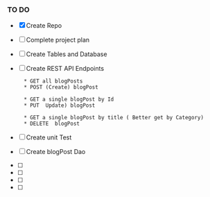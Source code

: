 ### TO DO
- [x] Create Repo
- [ ] Complete project plan
- [ ] Create Tables and Database
- [ ] Create REST API Endpoints

        * GET all blogPosts
        * POST (Create) blogPost
        
        * GET a single blogPost by Id
        * PUT  Update) blogPost
        
        * GET a single blogPost by title ( Better get by Category)
        * DELETE  blogPost
- [ ] Create unit Test
- [ ] Create blogPost Dao
- [ ] 
- [ ] 
- [ ] 
- [ ] 




